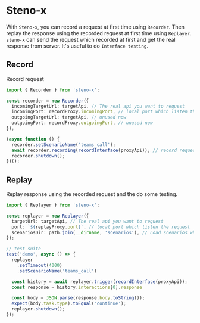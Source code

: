 # Steno-x
With `Steno-x`, you can record a request at first time using `Recorder`. Then replay the response using the recorded request at first time using `Replayer`. `steno-x` can send the request which recorded at first and get the real response from server. It's useful to do `Interface testing`.
## Record
Record request
```ts
import { Recorder } from 'steno-x';

const recorder = new Recorder({
  incomingTargetUrl: targetApi, // The real api you want to request
  incomingPort: recordProxy.incomingPort, // local port which listen the request
  outgoingTargetUrl: targetApi, // unused now
  outgoingPort: recordProxy.outgoingPort, // unused now
});

(async function () {
  recorder.setScenarioName('teams_call');
  await recorder.recording(recordInterface(proxyApi)); // record request
  recorder.shutdown();
})();

```

## Replay
Replay response using the recorded request and the do some testing.
```ts
import { Replayer } from 'steno-x';

const replayer = new Replayer({
  targetUrl: targetApi, // The real api you want to request
  port: `${replayProxy.port}`, // local port which listen the request
  scenariosDir: path.join(__dirname, 'scenarios'), // Load scenarios which have been recorded
});

// test suite
test('demo', async () => {
  replayer
    .setTimeout(4000)
    .setScenarioName('teams_call')

  const history = await replayer.trigger(recordInterface(proxyApi));
  const response = history.interactions[0].response

  const body = JSON.parse(response.body.toString());
  expect(body.task.type).toEqual('continue');
  replayer.shutdown();
});

```
